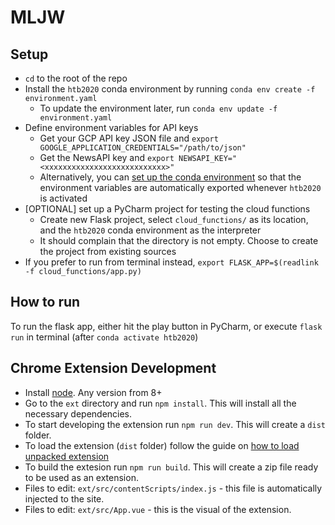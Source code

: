 # MLJW

## Setup

* `cd` to the root of the repo
* Install the `htb2020` conda environment by running `conda env create -f environment.yaml`
  * To update the environment later, run `conda env update -f environment.yaml`
* Define environment variables for API keys
  * Get your GCP API key JSON file and `export GOOGLE_APPLICATION_CREDENTIALS="/path/to/json"`
  * Get the NewsAPI key and `export NEWSAPI_KEY="<xxxxxxxxxxxxxxxxxxxxxxxxxxx>"`
  * Alternatively, you can [set up the conda environment](https://conda.io/projects/conda/en/latest/user-guide/tasks/manage-environments.html#macos-and-linux) so that the environment variables are automatically exported whenever `htb2020` is activated
* [OPTIONAL] set up a PyCharm project for testing the cloud functions
  * Create new Flask project, select `cloud_functions/` as its location, and the `htb2020` conda environment as the interpreter
  * It should complain that the directory is not empty. Choose to create the project from existing sources
* If you prefer to run from terminal instead, `export FLASK_APP=$(readlink -f cloud_functions/app.py)`

## How to run

To run the flask app, either hit the play button in PyCharm, or execute `flask run` in terminal (after `conda activate htb2020`)

## Chrome Extension Development

* Install [node](https://nodejs.org/en/). Any version from 8+
* Go to the `ext` directory and run `npm install`. This will install all the necessary dependencies.
* To start developing the extension run `npm run dev`. This will create a `dist` folder.
* To load the extension (`dist` folder) follow the guide on [how to load unpacked extension](https://webkul.com/blog/how-to-install-the-unpacked-extension-in-chrome/)
* To build the extesion run `npm run build`. This will create a zip file ready to be used as an extension.
* Files to edit: `ext/src/contentScripts/index.js` - this file is automatically injected to the site.
* Files to edit: `ext/src/App.vue` - this is the visual of the extension.